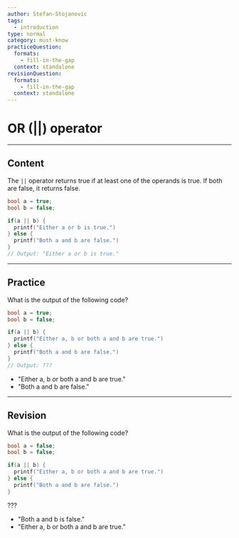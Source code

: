 ```yaml
---
author: Stefan-Stojanovic
tags:
  - introduction
type: normal
category: must-know
practiceQuestion:
  formats:
    - fill-in-the-gap
  context: standalone
revisionQuestion:
  formats:
    - fill-in-the-gap
  context: standalone
---
```


# OR (||) operator

---

## Content

The `||` operator returns true if at least one of the operands is true. If both are false, it returns false.

```cpp
bool a = true;
bool b = false;

if(a || b) {
  printf("Either a or b is true.")
} else {
  printf("Both a and b are false.")
}
// Output: "Either a or b is true."
```

---

## Practice

What is the output of the following code?

```cpp
bool a = true;
bool b = false;

if(a || b) {
  printf("Either a, b or both a and b are true.")
} else {
  printf("Both a and b are false.")
}
// Output: ???
```

- "Either a, b or both a and b are true."
- "Both a and b are false."

---

## Revision

What is the output of the following code?

```cpp
bool a = false;
bool b = false;

if(a || b) {
  printf("Either a, b or both a and b are true.")
} else {
  printf("Both a and b are false.")
}
```
???

- "Both a and b is false."
- "Either a, b or both a and b are true."

